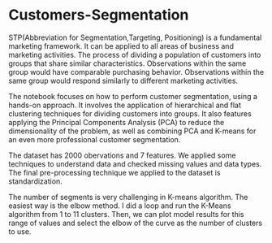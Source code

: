 # Customers-Segmentation
STP(Abbreviation for Segmentation,Targeting, Positioning) is a fundamental marketing framework. It can be applied to all areas of business and marketing activities. The process of dividing a population of customers into groups that share similar characteristics. Observations within the same group would have comparable purchasing behavior. Observations within the same group would respond similarly to different marketing activities.

The notebook focuses on how to perform customer segmentation, using a hands-on approach. It involves the application of hierarchical and flat clustering techniques for dividing customers into groups. It also features applying the Principal Components Analysis (PCA) to reduce the dimensionality of the problem, as well as combining PCA and K-means for an even more professional customer segmentation.

The dataset has 2000 obervations and 7 features. We applied some techniques to understand data and checked missing values and data types. The final pre-processing technique we applied to the dataset is standardization.

The number of segments is very challenging in K-means algorithm. The easiest way is the elbow method. I did a loop and run the K-Means algorithm from 1 to 11 clusters. Then, we can plot model results for this range of values and select the elbow of the curve as the number of clusters to use.

